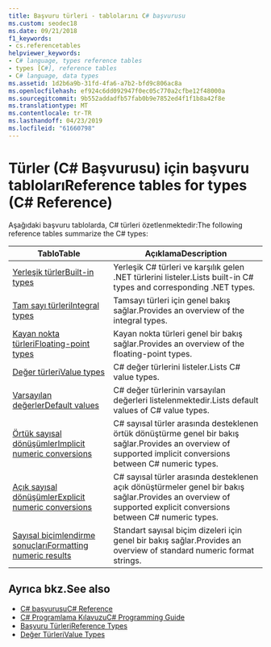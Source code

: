 ```yaml
---
title: Başvuru türleri - tablolarını C# başvurusu
ms.custom: seodec18
ms.date: 09/21/2018
f1_keywords:
- cs.referencetables
helpviewer_keywords:
- C# language, types reference tables
- types [C#], reference tables
- C# language, data types
ms.assetid: 1d2b6a9b-31fd-4fa6-a7b2-bfd9c806ac8a
ms.openlocfilehash: ef924c6dd092947f0ec05c770a2cfbe12f48000a
ms.sourcegitcommit: 9b552addadfb57fab0b9e7852ed4f1f1b8a42f8e
ms.translationtype: MT
ms.contentlocale: tr-TR
ms.lasthandoff: 04/23/2019
ms.locfileid: "61660798"
---
```

# <a name="reference-tables-for-types-c-reference"></a><span data-ttu-id="757f3-102">Türler (C# Başvurusu) için başvuru tabloları</span><span class="sxs-lookup"><span data-stu-id="757f3-102">Reference tables for types (C# Reference)</span></span>

<span data-ttu-id="757f3-103">Aşağıdaki başvuru tablolarda, C# türleri özetlenmektedir:</span><span class="sxs-lookup"><span data-stu-id="757f3-103">The following reference tables summarize the C# types:</span></span>

|<span data-ttu-id="757f3-104">Tablo</span><span class="sxs-lookup"><span data-stu-id="757f3-104">Table</span></span>|<span data-ttu-id="757f3-105">Açıklama</span><span class="sxs-lookup"><span data-stu-id="757f3-105">Description</span></span>|
|---------|---------|
|[<span data-ttu-id="757f3-106">Yerleşik türler</span><span class="sxs-lookup"><span data-stu-id="757f3-106">Built-in types</span></span>](built-in-types-table.md)|<span data-ttu-id="757f3-107">Yerleşik C# türleri ve karşılık gelen .NET türlerini listeler.</span><span class="sxs-lookup"><span data-stu-id="757f3-107">Lists built-in C# types and corresponding .NET types.</span></span>|
|[<span data-ttu-id="757f3-108">Tam sayı türleri</span><span class="sxs-lookup"><span data-stu-id="757f3-108">Integral types</span></span>](integral-types-table.md)|<span data-ttu-id="757f3-109">Tamsayı türleri için genel bakış sağlar.</span><span class="sxs-lookup"><span data-stu-id="757f3-109">Provides an overview of the integral types.</span></span>|
|[<span data-ttu-id="757f3-110">Kayan nokta türleri</span><span class="sxs-lookup"><span data-stu-id="757f3-110">Floating-point types</span></span>](floating-point-types-table.md)|<span data-ttu-id="757f3-111">Kayan nokta türleri genel bir bakış sağlar.</span><span class="sxs-lookup"><span data-stu-id="757f3-111">Provides an overview of the floating-point types.</span></span>|
|[<span data-ttu-id="757f3-112">Değer türleri</span><span class="sxs-lookup"><span data-stu-id="757f3-112">Value types</span></span>](value-types-table.md)|<span data-ttu-id="757f3-113">C# değer türlerini listeler.</span><span class="sxs-lookup"><span data-stu-id="757f3-113">Lists C# value types.</span></span>|
|[<span data-ttu-id="757f3-114">Varsayılan değerler</span><span class="sxs-lookup"><span data-stu-id="757f3-114">Default values</span></span>](default-values-table.md)|<span data-ttu-id="757f3-115">C# değer türlerinin varsayılan değerleri listelenmektedir.</span><span class="sxs-lookup"><span data-stu-id="757f3-115">Lists default values of C# value types.</span></span>|
|[<span data-ttu-id="757f3-116">Örtük sayısal dönüşümler</span><span class="sxs-lookup"><span data-stu-id="757f3-116">Implicit numeric conversions</span></span>](implicit-numeric-conversions-table.md)|<span data-ttu-id="757f3-117">C# sayısal türler arasında desteklenen örtük dönüştürme genel bir bakış sağlar.</span><span class="sxs-lookup"><span data-stu-id="757f3-117">Provides an overview of supported implicit conversions between C# numeric types.</span></span>|
|[<span data-ttu-id="757f3-118">Açık sayısal dönüşümler</span><span class="sxs-lookup"><span data-stu-id="757f3-118">Explicit numeric conversions</span></span>](explicit-numeric-conversions-table.md)|<span data-ttu-id="757f3-119">C# sayısal türler arasında desteklenen açık dönüştürmeler genel bir bakış sağlar.</span><span class="sxs-lookup"><span data-stu-id="757f3-119">Provides an overview of supported explicit conversions between C# numeric types.</span></span>|
|[<span data-ttu-id="757f3-120">Sayısal biçimlendirme sonuçları</span><span class="sxs-lookup"><span data-stu-id="757f3-120">Formatting numeric results</span></span>](formatting-numeric-results-table.md)|<span data-ttu-id="757f3-121">Standart sayısal biçim dizeleri için genel bir bakış sağlar.</span><span class="sxs-lookup"><span data-stu-id="757f3-121">Provides an overview of standard numeric format strings.</span></span>|

## <a name="see-also"></a><span data-ttu-id="757f3-122">Ayrıca bkz.</span><span class="sxs-lookup"><span data-stu-id="757f3-122">See also</span></span>

- [<span data-ttu-id="757f3-123">C# başvurusu</span><span class="sxs-lookup"><span data-stu-id="757f3-123">C# Reference</span></span>](../index.md)
- [<span data-ttu-id="757f3-124">C# Programlama Kılavuzu</span><span class="sxs-lookup"><span data-stu-id="757f3-124">C# Programming Guide</span></span>](../../programming-guide/index.md)
- [<span data-ttu-id="757f3-125">Başvuru Türleri</span><span class="sxs-lookup"><span data-stu-id="757f3-125">Reference Types</span></span>](reference-types.md)
- [<span data-ttu-id="757f3-126">Değer Türleri</span><span class="sxs-lookup"><span data-stu-id="757f3-126">Value Types</span></span>](value-types.md)